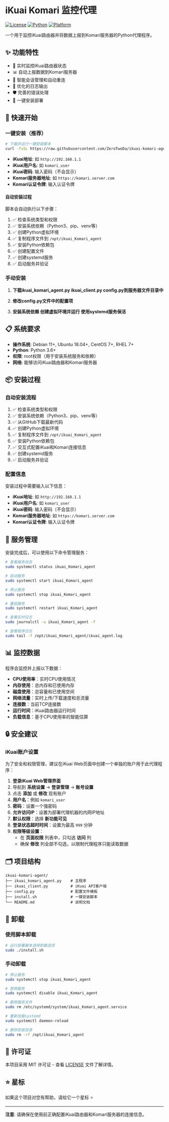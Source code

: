 # iKuai Komari 监控代理

[![License](https://img.shields.io/badge/license-MIT-blue.svg)](LICENSE)
[![Python](https://img.shields.io/badge/python-3.6+-blue.svg)](https://www.python.org/)
[![Platform](https://img.shields.io/badge/platform-Linux-lightgrey.svg)](https://www.linux.org/)

一个用于监控iKuai路由器并将数据上报到Komari服务器的Python代理程序。

## ✨ 功能特性

- 🔄 实时监控iKuai路由器状态
- 📊 自动上报数据到Komari服务器
- 🔐 智能会话管理和自动重连
- 📝 优化的日志输出
- 🛡️ 完善的错误处理
- 🚀 一键安装部署

## 🚀 快速开始

### 一键安装（推荐）

```bash
# 下载并运行一键安装脚本
curl -fsSL https://raw.githubusercontent.com/ZeroTwoDa/ikuai-komari-agent/main/install.sh | sudo bash
```
- **iKuai地址**: 如 `http://192.168.1.1`
- **iKuai用户名**: 如 `komari_user`
- **iKuai密码**: 输入密码（不会显示）
- **Komari服务器地址**: 如 `https://komari.server.com`
- **Komari认证令牌**: 输入认证令牌

#### 自动安装过程

脚本会自动执行以下步骤：

1. ✅ 检查系统类型和权限
2. ✅ 安装系统依赖（Python3、pip、venv等）
3. ✅ 创建Python虚拟环境
4. ✅ 复制程序文件到 `/opt/ikuai_Komari_agent`
5. ✅ 安装Python依赖包
6. ✅ 创建配置文件
7. ✅ 创建systemd服务
8. ✅ 启动服务并验证


### 手动安装

1. **下载ikuai_komari_agent.py ikuai_client.py config.py到服务器文件目录中**

2. **修改config.py文件中的配置项**

3. **安装系统依赖 创建虚拟环境并运行 使用systemd服务保活**

## 📋 系统要求

- **操作系统**: Debian 11+, Ubuntu 18.04+, CentOS 7+, RHEL 7+
- **Python**: Python 3.6+
- **权限**: root权限（用于安装系统服务和依赖）
- **网络**: 能够访问iKuai路由器和Komari服务器

## 📦 安装过程

### 自动安装流程

1. ✅ 检查系统类型和权限
2. ✅ 安装系统依赖（Python3、pip、venv等）
3. ✅ 从GitHub下载最新代码
4. ✅ 创建Python虚拟环境
5. ✅ 复制程序文件到 `/opt/ikuai_Komari_agent`
6. ✅ 安装Python依赖包
7. ✅ 交互式配置iKuai和Komari连接信息
8. ✅ 创建systemd服务
9. ✅ 启动服务并验证

### 配置信息

安装过程中需要输入以下信息：

- **iKuai地址**: 如 `http://192.168.1.1`
- **iKuai用户名**: 如 `komari_user`
- **iKuai密码**: 输入密码（不会显示）
- **Komari服务器地址**: 如 `https://komari.server.com`
- **Komari认证令牌**: 输入认证令牌

## 🔧 服务管理

安装完成后，可以使用以下命令管理服务：

```bash
# 查看服务状态
sudo systemctl status ikuai_Komari_agent

# 启动服务
sudo systemctl start ikuai_Komari_agent

# 停止服务
sudo systemctl stop ikuai_Komari_agent

# 重启服务
sudo systemctl restart ikuai_Komari_agent

# 查看实时日志
sudo journalctl -u ikuai_Komari_agent -f

# 查看程序日志
sudo tail -f /opt/ikuai_Komari_agent/ikuai_agent.log
```

## 📊 监控数据

程序会监控并上报以下数据：

- **CPU使用率**：实时CPU使用情况
- **内存使用**：总内存和已使用内存
- **磁盘使用**：总容量和已使用空间
- **网络流量**：实时上传/下载速度和总流量
- **连接数**：当前TCP连接数
- **运行时间**：iKuai路由器运行时间
- **负载信息**：基于CPU使用率的智能估算

## 🔒 安全建议

### iKuai账户设置

为了安全和权限管理，建议在iKuai Web页面中创建一个单独的账户用于此代理程序：

1. **登录iKuai Web管理界面**
2. 导航到 **系统设置** → **登录管理** → **账号设置**
3. 点击 **添加** 或 **修改** 现有账户
4. **用户名**：例如 `komari_user`
5. **密码**：设置一个强密码
6. **允许访问IP**：设置为部署代理机器的内网IP地址
7. **默认权限**：选择 **新功能可见**
8. **登录状态超时时间**：设置为最高 `999` 分钟
9. **权限等级设置**：
   - 在 **页面权限** 列表中，只勾选 **访问** 列
   - 确保 **修改** 列全部不勾选，以限制代理程序只能读取数据



## 🗂️ 项目结构

```
ikuai-komari-agent/
├── ikuai_komari_agent.py    # 主程序
├── ikuai_client.py          # iKuai API客户端
├── config.py                # 配置文件模板
├── install.sh               # 一键安装脚本
└── README.md                # 说明文档
```

## 🔄 卸载

### 使用脚本卸载

```bash
# 运行部署脚本选择卸载选项
sudo ./install.sh
```

### 手动卸载

```bash
# 停止服务
sudo systemctl stop ikuai_Komari_agent

# 禁用服务
sudo systemctl disable ikuai_Komari_agent

# 删除服务文件
sudo rm /etc/systemd/system/ikuai_Komari_agent.service

# 重新加载systemd
sudo systemctl daemon-reload

# 删除安装目录
sudo rm -rf /opt/ikuai_Komari_agent
```

## 📄 许可证

本项目采用 MIT 许可证 - 查看 [LICENSE](LICENSE) 文件了解详情。

## ⭐ 星标

如果这个项目对您有帮助，请给它一个星标 ⭐

---

**注意**: 请确保在使用前正确配置iKuai路由器和Komari服务器的连接信息。 
